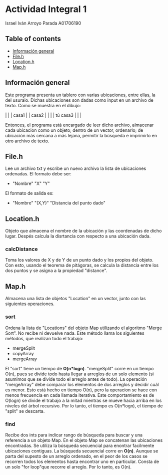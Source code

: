 # Actividad Integral 1
Israel Iván Arroyo Parada
A01706190
## Table of contents
* [Información general](#información-general)
* [File.h](#file.h)
* [Location.h](#location.h)
* [Map.h](#map.h)

## Información general
Este programa presenta un tablero con varias ubicaciones, entre ellas, la del usuraio.
Dichas ubicaciones son dadas como input en un archivo de texto.
Como se muestra en el dibujo:

|                                                              |
|                                  casa1                       |
|       casa2                                                  |
|                                                              |
|       tú                                      casa3          |
|                                                              |

Entonces, el programa está encargado de leer dicho archivo, almacenar cada ubicacion como un objeto; dentro de un vector, ordenarlo; de ubicación más cercana a más lejana, permitir la búsqueda e imprimirlo en otro archivo de texto.
## File.h
Lee un archivo txt y escribe un nuevo archivo la lista de ubicaciones ordenadas. El formato debe ser:
- "Nombre" "X" "Y"

El formato de salida es:
- "Nombre" "(X,Y)" "Distancia del punto dado"

## Location.h
Objeto que almacena el nombre de la ubicación y las coordenadas de dicho lugar. Despés calcula la disrtancia con respecto a una ubicación dada.
### calcDistance
Toma los valores de X y de Y de un punto dado y los propios del objeto. Con esto, usando el teorema de pitágoras, se calcula la distancia entre los dos puntos y se asigna a la propiedad "distance".

## Map.h
Almacena una lista de objetos "Location" en un vector, junto con las siguientes operaciones.
### sort
Ordena la lista de "Locations" del objeto Map utilizando el algoritmo "Merge Sort". No recibe ni devuelve nada. Este método llama los siguientes métodos, que realizan todo el trabajo:
- mergeSplit
- copyArray
- mergeArray

El "sort" tiene un tiempo de **O(n*logn)**. "mergeSplit" corre en un tiempo O(n), pues se divide todo hasta llegar a arreglos de un solo elemento (si asumimos que se divide todo el arreglo antes de todo). La operación "mergeArray" debe comparar los elementos de dos arreglos y decidir cuál es menor. Esto está hecho en tiempo O(n), pero la operacion se hace con menos frecuencia en cada llamada iterativa. Este comportamiento es de O(logn) se divide el trabajo a la mitad mientras se mueve hacia arriba en los niveles del árbol recursivo. Por lo tanto, el tiempo es O(n*logn), el tiempo de "split" se descarta.
### find
Recibe dos ints para indicar rango de búsqueda para buscar y una referencia a un objeto Map. En el objeto Map se concatenan las ubicaciones encontradas. Se utiliza la búsqueda secuencial para enontrar facilmente ubicaciones contiguas.
La búsqueda secuencial corre en **O(n)**. Aunque se parta del supesto de un arreglo ordenado, en el peor de los casos se recorren todos los elementos hasta encontrar uno en particular. Consta de un solo "for loop"que recorre el arreglo. Por lo tanto, es O(n).
